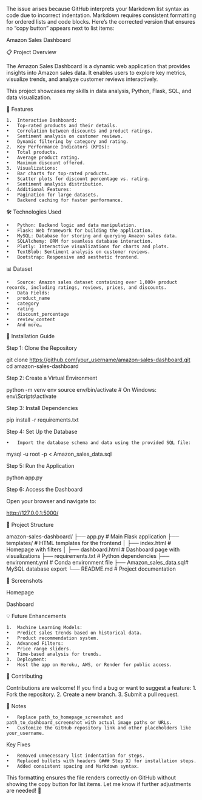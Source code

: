 The issue arises because GitHub interprets your Markdown list syntax as code due to incorrect indentation. Markdown requires consistent formatting for ordered lists and code blocks. Here’s the corrected version that ensures no “copy button” appears next to list items:

Amazon Sales Dashboard

📋 Project Overview

The Amazon Sales Dashboard is a dynamic web application that provides insights into Amazon sales data. It enables users to explore key metrics, visualize trends, and analyze customer reviews interactively.

This project showcases my skills in data analysis, Python, Flask, SQL, and data visualization.

🚀 Features

	1.	Interactive Dashboard:
	•	Top-rated products and their details.
	•	Correlation between discounts and product ratings.
	•	Sentiment analysis on customer reviews.
	•	Dynamic filtering by category and rating.
	2.	Key Performance Indicators (KPIs):
	•	Total products.
	•	Average product rating.
	•	Maximum discount offered.
	3.	Visualizations:
	•	Bar charts for top-rated products.
	•	Scatter plots for discount percentage vs. rating.
	•	Sentiment analysis distribution.
	4.	Additional Features:
	•	Pagination for large datasets.
	•	Backend caching for faster performance.

🛠️ Technologies Used

	•	Python: Backend logic and data manipulation.
	•	Flask: Web framework for building the application.
	•	MySQL: Database for storing and querying Amazon sales data.
	•	SQLAlchemy: ORM for seamless database interaction.
	•	Plotly: Interactive visualizations for charts and plots.
	•	TextBlob: Sentiment analysis on customer reviews.
	•	Bootstrap: Responsive and aesthetic frontend.

📊 Dataset

	•	Source: Amazon sales dataset containing over 1,000+ product records, including ratings, reviews, prices, and discounts.
	•	Data Fields:
	•	product_name
	•	category
	•	rating
	•	discount_percentage
	•	review_content
	•	And more…

🔧 Installation Guide

Step 1: Clone the Repository

git clone https://github.com/your_username/amazon-sales-dashboard.git
cd amazon-sales-dashboard

Step 2: Create a Virtual Environment

python -m venv env
source env/bin/activate   # On Windows: env\Scripts\activate

Step 3: Install Dependencies

pip install -r requirements.txt

Step 4: Set Up the Database

	•	Import the database schema and data using the provided SQL file:

mysql -u root -p < Amazon_sales_data.sql

Step 5: Run the Application

python app.py

Step 6: Access the Dashboard

Open your browser and navigate to:

http://127.0.0.1:5000/

📂 Project Structure

amazon-sales-dashboard/
├── app.py               # Main Flask application
├── templates/           # HTML templates for the frontend
│   ├── index.html       # Homepage with filters
│   ├── dashboard.html   # Dashboard page with visualizations
├── requirements.txt     # Python dependencies
├── environment.yml      # Conda environment file
├── Amazon_sales_data.sql# MySQL database export
└── README.md            # Project documentation

📸 Screenshots

Homepage

Dashboard

💡 Future Enhancements

	1.	Machine Learning Models:
	•	Predict sales trends based on historical data.
	•	Product recommendation system.
	2.	Advanced Filters:
	•	Price range sliders.
	•	Time-based analysis for trends.
	3.	Deployment:
	•	Host the app on Heroku, AWS, or Render for public access.

🤝 Contributing

Contributions are welcome! If you find a bug or want to suggest a feature:
	1.	Fork the repository.
	2.	Create a new branch.
	3.	Submit a pull request.

📝 Notes

	•	Replace path_to_homepage_screenshot and path_to_dashboard_screenshot with actual image paths or URLs.
	•	Customize the GitHub repository link and other placeholders like your_username.

Key Fixes

	•	Removed unnecessary list indentation for steps.
	•	Replaced bullets with headers (### Step X) for installation steps.
	•	Added consistent spacing and Markdown syntax.

This formatting ensures the file renders correctly on GitHub without showing the copy button for list items. Let me know if further adjustments are needed! 🚀
